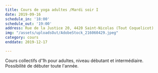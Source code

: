 ```yaml
---
title: Cours de yoga adultes /Mardi soir I
date: 2019-09-16
schedule_in: '18:00'
schedule_out: '19:00'
address: Rue de la Justice 20, 4420 Saint-Nicolas (Tout Coquelicot)
img: "/assets/uploadsOut/AdobeStock_216060429.jpeg"
category: cours
enddate: 2019-12-17

---
```

Cours collectifs d'1h pour adultes, niveau débutant et intermédiaire. Possibilité de débuter toute l'année. 